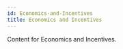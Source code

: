 ```yaml
---
id: Economics-and-Incentives
title: Economics and Incentives
---
```


Content for Economics and Incentives.
